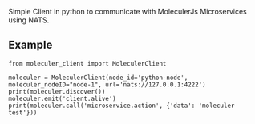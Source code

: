 

Simple Client in python to communicate with MoleculerJs Microservices using NATS.

## Example

```
from moleculer_client import MoleculerClient

moleculer = MoleculerClient(node_id='python-node', moleculer_nodeID="node-1", url='nats://127.0.0.1:4222')
print(moleculer.discover())
moleculer.emit('client.alive')
print(moleculer.call('microservice.action', {'data': 'moleculer test'}))
```